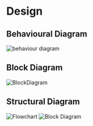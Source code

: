 # Design

## Behavioural Diagram 

![behaviour diagram](https://user-images.githubusercontent.com/94219623/144355328-7986006b-88f9-4dc1-b936-d876dc214fe3.jpg)


## Block Diagram

![BlockDiagram](https://user-images.githubusercontent.com/94219623/144398750-8d53266e-03ce-4e0a-85a3-3df441b84f42.jpg)

## Structural Diagram

![Flowchart](https://user-images.githubusercontent.com/94219623/144397960-94afb2eb-e074-4502-855b-6d8e440a7941.png)
![Block Diagram](https://user-images.githubusercontent.com/94219623/144397951-1fd5fe90-1954-4801-a3bb-e626d1447e76.png)






 

